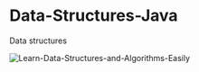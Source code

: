 # Data-Structures-Java

Data structures 

 
 ![Learn-Data-Structures-and-Algorithms-Easily](https://user-images.githubusercontent.com/109952575/209260591-b8735d5b-9c73-400d-ad15-2a3b94dce2f6.gif)
